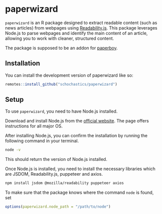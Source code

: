 
# paperwizard

<!-- badges: start -->
<!-- badges: end -->

`paperwizard` is an R package designed to extract readable content (such as news
articles) from webpages using
[Readability.js](https://github.com/mozilla/readability). This package leverages
Node.js to parse webpages and identify the main content of an article, allowing
you to work with cleaner, structured content.

The package is supposed to be an addon for [paperboy](https://github.com/jbgruber/paperboy).

## Installation

You can install the development version of paperwizard like so:

``` r
remotes::install_github("schochastics/paperwizard")
```

## Setup

To use `paperwizard`, you need to have Node.js installed. 

Download and install Node.js from the [official
website](https://nodejs.org/en/download/package-manager). The page offers
instructions for all major OS.

After installing Node.js, you can confirm the installation by running the
following command in your terminal.
```bash
node -v
```

This should return the version of Node.js installed.

Once Node.js is installed, you need to install the necessary libraries which are
JSDOM, Readability.js, puppeteer and axios.

```bash
npm install jsdom @mozilla/readability puppeteer axios
```

To make sure that the package knows where the command `node` is found, set 
```r
options(paperwizard.node_path = "/path/to/node")
```
